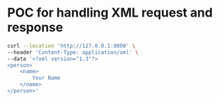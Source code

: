 # POC for handling XML request and response

```bash
curl --location 'http://127.0.0.1:8000' \
--header 'Content-Type: application/xml' \
--data '<?xml version="1.3"?>
<person>
    <name>
        Your Name
    </name>
</person>'
```